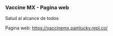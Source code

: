 ### Vaccine MX - Pagina web
Salud al alcance de todos

Pagina web:  https://vaccinemx.pamlucky.repl.co/

